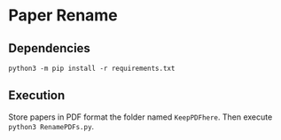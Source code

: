 # Paper Rename
## Dependencies
`python3 -m pip install -r requirements.txt`
## Execution
Store papers in PDF format the folder named `KeepPDFhere`. Then execute `python3 RenamePDFs.py`.
